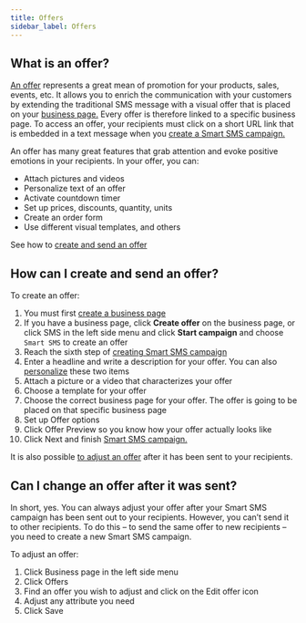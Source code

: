 ```yaml
---
title: Offers 
sidebar_label: Offers
---
```


## What is an offer?
[An offer](https://www.bulkgate.com/en/solutions/smart-sms/#offers) represents a great mean of promotion for your products, sales, events, etc. It allows you to enrich the communication with your customers by extending the traditional SMS message with a visual offer that is placed on your [business page.](https://www.bulkgate.com/en/solutions/smart-sms/#business-page) Every offer is therefore linked to a specific business page. 
To access an offer, your recipients must click on a short URL link that is embedded in a text message when you [create a Smart SMS campaign.](building-and-sending-campaigns.md#how-do-i-create-and-send-smart-sms-campaign-on-bulkgate)

An offer has many great features that grab attention and evoke positive emotions in your recipients. In your offer, you can:
-	Attach pictures and videos
-	Personalize text of an offer
-	Activate countdown timer
-	Set up prices, discounts, quantity, units
-	Create an order form
-	Use different visual templates, and others

See how to [create and send an offer](#19)

## How can I create and send an offer?
To create an offer:
1.	You must first [create a business page](business-page.md#how-can-i-create-a-business-page)
2.	If you have a business page, click **Create offer** on the business page, or click SMS in the left side menu and click **Start campaign** and choose `Smart SMS` to create an offer
3.	Reach the sixth step of [creating Smart SMS campaign](building-and-sending-campaigns.md#how-do-i-create-and-send-smart-sms-campaign-on-bulkgate)
4.	Enter a headline and write a description for your offer. You can also [personalize](building-and-sending-campaigns.md#how-can-i-personalize-my-campaign) these two items
5.	Attach a picture or a video that characterizes your offer
6.	Choose a template for your offer
7.	Choose the correct business page for your offer. The offer is going to be placed on that specific business page 
8.	Set up Offer options 
9.	Click Offer Preview so you know how your offer actually looks like
10.	Click Next and finish [Smart SMS campaign.](https://www.bulkgate.com/en/solutions/smart-sms/)

It is also possible [to adjust an offer](offers.md#can-i-change-an-offer-after-it-was-sent) after it has been sent to your recipients. 

## Can I change an offer after it was sent?
In short, yes. You can always adjust your offer after your Smart SMS campaign has been sent out to your recipients. However, you can’t send it to other recipients. To do this – to send the same offer to new recipients – you need to create a new Smart SMS campaign.

To adjust an offer:
1.	Click Business page in the left side menu 
2.	Click Offers
3.	Find an offer you wish to adjust and click on the Edit offer icon
4.	Adjust any attribute you need
5.	Click Save


